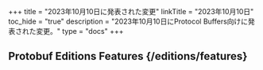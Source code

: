 +++
title = "2023年10月10日に発表された変更"
linkTitle = "2023年10月10日"
toc_hide = "true"
description = "2023年10月10日にProtocol Buffers向けに発表された変更。"
type = "docs"
+++

## Protobuf Editions Features {/editions/features}
